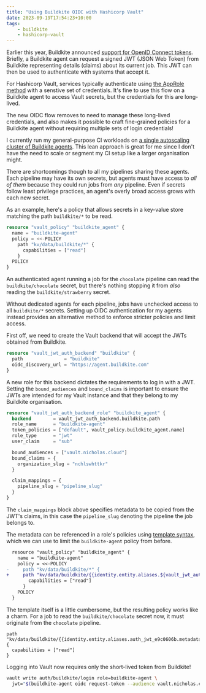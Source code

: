 ```yaml
---
title: "Using Buildkite OIDC with Hashicorp Vault"
date: 2023-09-19T17:54:23+10:00
tags:
    - buildkite
    - hashicorp-vault
---
```


Earlier this year, Buildkite announced [support for OpenID Connect tokens](https://buildkite.com/changelog/197-oidc-support-is-now-available). Briefly, a Buildkite agent can request a signed JWT (JSON Web Token) from Buildkite representing details (claims) about its current job. This JWT can then be used to authenticate with systems that accept it.

For Hashicorp Vault, services typically authenticate using [the AppRole method](https://developer.hashicorp.com/vault/docs/auth/approle) with a senstive set of credentials. It's fine to use this flow on a Buildkite agent to access Vault secrets, but the credentials for this are long-lived.

The new OIDC flow removes to need to manage these long-lived credentials, and also makes it possible to craft fine-grained policies for a Buildkite agent without requiring multiple sets of login credentials!

<!--more-->

I currently run my general-purpose CI workloads on [a single autoscaling cluster of Buildkite agents](https://buildkite.com/docs/agent/v3/elastic-ci-aws/elastic-ci-stack-overview). This lean approach is great for me since I don't have the need to scale or segment my CI setup like a larger organisation might.

There are shortcomings though to all my pipelines sharing these agents. Each pipeline may have its own secrets, but agents must have access to _all of them_ because they could run jobs from _any_ pipeline. Even if secrets follow least privilege practices, an agent's overly broad access grows with each new secret.

As an example, here's a policy that allows secrets in a key-value store matching the path `buildkite/*` to be read.

```terraform
resource "vault_policy" "buildkite_agent" {
  name = "buildkite-agent"
  policy = <<-POLICY
    path "kv/data/buildkite/*" {
      capabilities = ["read"]
    }
  POLICY
}
```

An authenticated agent running a job for the `chocolate` pipeline can read the `buildkite/chocolate` secret, but there's nothing stopping it from _also_ reading the `buildkite/strawberry` secret.

Without dedicated agents for each pipeline, jobs have unchecked access to all `buildkite/*` secrets. Setting up OIDC authentication for my agents instead provides an alternative method to enforce stricter policies and limit access.

First off, we need to create the Vault backend that will accept the JWTs obtained from Buildkite.

```terraform
resource "vault_jwt_auth_backend" "buildkite" {
  path               = "buildkite"
  oidc_discovery_url = "https://agent.buildkite.com"
}
```

A new role for this backend dictates the requirements to log in with a JWT. Setting the `bound_audiences` and `bound_claims` is important to ensure the JWTs are intended for my Vault instance and that they belong to my Buildkite organisation.

```terraform
resource "vault_jwt_auth_backend_role" "buildkite_agent" {
  backend        = vault_jwt_auth_backend.buildkite.path
  role_name      = "buildkite-agent"
  token_policies = ["default", vault_policy.buildkite_agent.name]
  role_type      = "jwt"
  user_claim     = "sub"

  bound_audiences = ["vault.nicholas.cloud"]
  bound_claims = {
    organization_slug = "nchlswhttkr"
  }

  claim_mappings = {
    pipeline_slug = "pipeline_slug"
  }
}
```

The `claim_mappings` block above specifies metadata to be copied from the JWT's claims, in this case the `pipeline_slug` denoting the pipeline the job belongs to.

The metadata can be referenced in a role's policies using [template syntax](https://developer.hashicorp.com/vault/docs/concepts/policies#templated-policies), which we can use to limit the `buildkite-agent` policy from before.

```diff
  resource "vault_policy" "buildkite_agent" {
    name = "buildkite-agent"
    policy = <<-POLICY
-     path "kv/data/buildkite/*" {
+     path "kv/data/buildkite/{{identity.entity.aliases.${vault_jwt_auth_backend.buildkite.accessor}.metadata.pipeline_slug}}" {
        capabilities = ["read"]
      }
    POLICY
  }
```

The template itself is a little cumbersome, but the resulting policy works like a charm. For a job to read the `buildkite/chocolate` secret now, it must originate from the `chocolate` pipeline.

```hcl
path "kv/data/buildkite/{{identity.entity.aliases.auth_jwt_e9c0606b.metadata.pipeline_slug}}" {
  capabilities = ["read"]
}
```

Logging into Vault now requires only the short-lived token from Buildkite!

```sh
vault write auth/buildkite/login role=buildkite-agent \
  jwt="$(buildkite-agent oidc request-token --audience vault.nicholas.cloud)"
```
